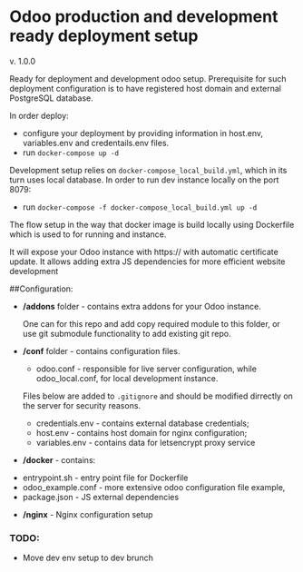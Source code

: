 # Odoo production and development ready deployment setup
v. 1.0.0

Ready for deployment and development odoo setup.
Prerequisite for such deployment configuration is to have registered host domain and external PostgreSQL database.

In order deploy:
- configure your deployment by providing information in host.env, variables.env and credentails.env files.
- run `docker-compose up -d`

Development setup relies on `docker-compose_local_build.yml`, which in its turn uses local database.
In order to run dev instance locally on the port 8079:
- run `docker-compose -f docker-compose_local_build.yml up -d`

The flow setup in the way that docker image is build locally using Dockerfile which is used to for running and instance.
 
It will expose your Odoo instance with https:// with automatic certificate update.
It allows adding extra JS dependencies for more efficient website development

##Configuration:
 - **/addons** folder - contains extra addons for your Odoo instance.
  
    One can for this repo and add copy required module to this folder, or use git submodule functionality to add existing git repo.
 
 - **/conf** folder - contains configuration files.
 
    * odoo.conf - responsible for live server configuration, while odoo_local.conf, for local development instance.
    
    Files below are added to `.gitignore` and should be modified dirrectly on the server for security reasons. 
    
    * credentials.env - contains external database credentials;
    * host.env - contains host domain for nginx configuration;
    * variables.env - contains data for letsencrypt proxy service
   
  - **/docker** - contains:
   * entrypoint.sh - entry point file for Dockerfile
   * odoo_example.conf - more extensive odoo configuration file example,
   * package.json - JS external dependencies
   
  - **/nginx** - Nginx configuration setup
    
### TODO:
- Move dev env setup to dev brunch



